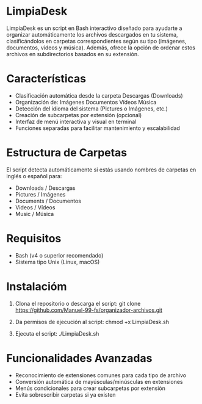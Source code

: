 # LimpiaDesk
LimpiaDesk es un script en Bash interactivo diseñado para ayudarte a organizar automáticamente los archivos descargados en tu sistema, clasificándolos en carpetas correspondientes según su tipo (imágenes, documentos, vídeos y música). Además, ofrece la opción de ordenar estos archivos en subdirectorios basados en su extensión.

# Características
- Clasificación automática desde la carpeta Descargas (Downloads)
- Organización de:
  Imágenes
  Documentos
  Vídeos
  Música
- Detección del idioma del sistema (Pictures o Imágenes, etc.)
- Creación de subcarpetas por extensión (opcional)
- Interfaz de menú interactiva y visual en terminal
- Funciones separadas para facilitar mantenimiento y escalabilidad

# Estructura de Carpetas
El script detecta automáticamente si estás usando nombres de carpetas en inglés o español para:
- Downloads / Descargas
- Pictures / Imágenes
- Documents / Documentos
- Videos / Vídeos
- Music / Música

# Requisitos
- Bash (v4 o superior recomendado)
- Sistema tipo Unix (Linux, macOS)

# Instalacióm

1. Clona el repositorio o descarga el script:
git clone https://github.com/Manuel-99-fs/organizador-archivos.git

2. Da permisos de ejecución al script:
chmod +x LimpiaDesk.sh

3. Ejecuta el script:
./LimpiaDesk.sh

# Funcionalidades Avanzadas
- Reconocimiento de extensiones comunes para cada tipo de archivo
- Conversión automática de mayúsculas/minúsculas en extensiones
- Menús condicionales para crear subcarpetas por extensión
- Evita sobrescribir carpetas si ya existen
